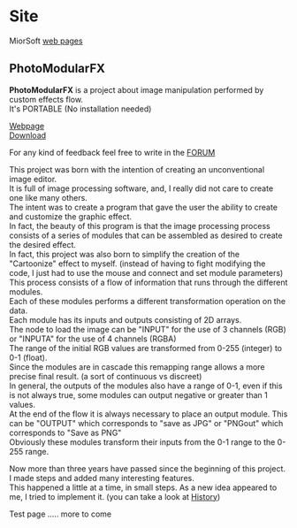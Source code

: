 # Site
MiorSoft [web pages](https://miorsoft.github.io/Site/index.html)

## PhotoModularFX
**PhotoModularFX** is a project about image manipulation performed by custom effects flow.  
It's PORTABLE (No installation needed)  

[Webpage](https://miorsoft.github.io/Site/PhotoModularFX/index.html)  
[Download](https://miorsoft.github.io/Site/PhotoModularFX/PhotoModularFX.zip)  

For any kind of feedback feel free to write in the [FORUM](https://github.com/miorsoft/Site/discussions)
  
This project was born with the intention of creating an unconventional image editor.  
It is full of image processing software, and, I really did not care to create one like many others.  
The intent was to create a program that gave the user the ability to create and customize the graphic effect.  
In fact, the beauty of this program is that the image processing process consists of a series of modules that can be assembled as desired to create the desired effect.  
In fact, this project was also born to simplify the creation of the "Cartoonize" effect to myself. (instead of having to fight modifying the code, I just had to use the mouse and connect and set module parameters)
This process consists of a flow of information that runs through the different modules.  
Each of these modules performs a different transformation operation on the data.  
Each module has its inputs and outputs consisting of 2D arrays.  
The node to load the image can be "INPUT" for the use of 3 channels (RGB) or "INPUTA" for the use of 4 channels (RGBA)  
The range of the initial RGB values ​​are transformed from 0-255 (integer) to 0-1 (float).  
Since the modules are in cascade this remapping range allows a more precise final result. (a sort of continuous vs discreet)  
In general, the outputs of the modules also have a range of 0-1, even if this is not always true, some modules can output negative ​​or greater than 1 values.  
At the end of the flow it is always necessary to place an output module. This can be "OUTPUT" which corresponds to "save as JPG" or "PNGout" which corresponds to "Save as PNG"  
Obviously these modules transform their inputs from the 0-1 range to the 0-255 range.  
  
Now more than three years have passed since the beginning of this project.  
I made steps and added many interesting features.  
This happened a little at a time, in small steps. As a new idea appeared to me, I tried to implement it. (you can take a look at [History](https://github.com/miorsoft/Site/blob/master/PhotoModularFX/History.txt))

Test page ..... more to come
